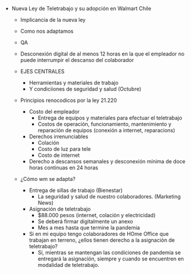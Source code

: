   * Nueva Ley de Teletrabajo y su adopción en Walmart Chile
    * Implicancia de la nueva ley
    * Como nos adaptamos
    * QA
    * Desconexión digital de al menos 12 horas en la que el empleador no puede interrumpir el descanso del colaborador
    * EJES CENTRALES
      * Herramientas y materiales de trabajo
      * Y condiciiones de seguridad y salud (Octubre)
    * Principios renocodicos por la ley 21.220
      * Costo del empleador
        * Entrega de equipos y materiales para efectuar el teletrabajo
        * Costos de operación, funcionamiento, mantenimiento y reparación de equipos (conexión a internet, reparacions)
      * Derechos irrenunciables
        * Colación
        * Costo de luz para tele
        * Costo de internet
      * Derecho a descansos semanales y desconexión mínima de doce horas continuas en 24 horas
    * ¿Cómo wm se adapta?

      * Entrega de sillas de trabajo (Bienestar)
        * La seguridad y salud de nuestro colaboradores. (Marketing News) 
      * Asignación de teletrabajo
        * $88.000 pesos (internet, colación y electricidad)
        * Se deberá firmar digitalmente un anexo
        * Mes a mes hasta que termine la pandemia
      * Si en mi equipo tengo colaboradores de HOme Office que trabajan en terreno, ¿ellos tienen derecho a la asignación de teletrabajo?
        * Sí, mientras se mantengan las condiciones de pandemia se entregará la asignación, siempre y cuando se encuentren en modalidad de teletrabajo.